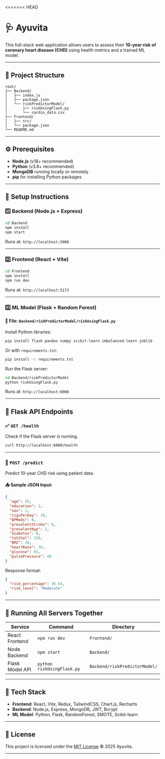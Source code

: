 <<<<<<< HEAD

# 🩺 Ayuvita

This full-stack web application allows users to assess their **10-year risk of coronary heart disease (CHD)** using health metrics and a trained ML model.

---

## 📁 Project Structure

```
root/
├── Backend/
│   ├── index.js
│   ├── package.json
│   └── riskPredictorModel/
│       ├── riskUsingFlask.py
│       └── cardio_data.csv
├── Frontend/
│   ├── src/
│   └── package.json
└── README.md
```

---

## ⚙️ Prerequisites

- **Node.js** (v18+ recommended)
- **Python** (v3.8+ recommended)
- **MongoDB** running locally or remotely
- **pip** for installing Python packages

---

## 🚀 Setup Instructions

### 1️⃣ Backend (Node.js + Express)

```bash
cd Backend
npm install
npm start
```

Runs at: `http://localhost:5000`

---

### 2️⃣ Frontend (React + Vite)

```bash
cd Frontend
npm install
npm run dev
```

Runs at: `http://localhost:5173`

---

### 3️⃣ ML Model (Flask + Random Forest)

#### 📍 File: `Backend/riskPredictorModel/riskUsingFlask.py`

Install Python libraries:

```bash
pip install flask pandas numpy scikit-learn imbalanced-learn joblib
```

Or with `requirements.txt`:

```bash
pip install -r requirements.txt
```

Run the Flask server:

```bash
cd Backend/riskPredictorModel
python riskUsingFlask.py
```

Runs at: `http://localhost:6000`

---

## 🔁 Flask API Endpoints

### ✅ `GET /health`

Check if the Flask server is running.

```bash
curl http://localhost:6000/health
```

---

### 🔮 `POST /predict`

Predict 10-year CHD risk using patient data.

#### 📤 Sample JSON Input:

```json
{
  "age": 55,
  "education": 2,
  "sex": 1,
  "cigsPerDay": 10,
  "BPMeds": 0,
  "prevalentStroke": 0,
  "prevalentHyp": 1,
  "diabetes": 0,
  "totChol": 250,
  "BMI": 28,
  "heartRate": 70,
  "glucose": 85,
  "pulsePressure": 40
}
```

Response format:

```json
{
  "risk_percentage": 36.54,
  "risk_level": "Moderate"
}
```

---

## 🔌 Running All Servers Together

| Service         | Command                    | Directory                     |
| --------------- | -------------------------- | ----------------------------- |
| React Frontend  | `npm run dev`              | `Frontend/`                   |
| Node Backend    | `npm start`                | `Backend/`                    |
| Flask Model API | `python riskUsingFlask.py` | `Backend/riskPredictorModel/` |

---

## 🧠 Tech Stack

- **Frontend**: React, Vite, Redux, TailwindCSS, Chart.js, Recharts
- **Backend**: Node.js, Express, MongoDB, JWT, Bcrypt
- **ML Model**: Python, Flask, RandomForest, SMOTE, Scikit-learn

---

## 📜 License

This project is licensed under the [MIT License](./LICENSE) © 2025 Ayuvita.

---
